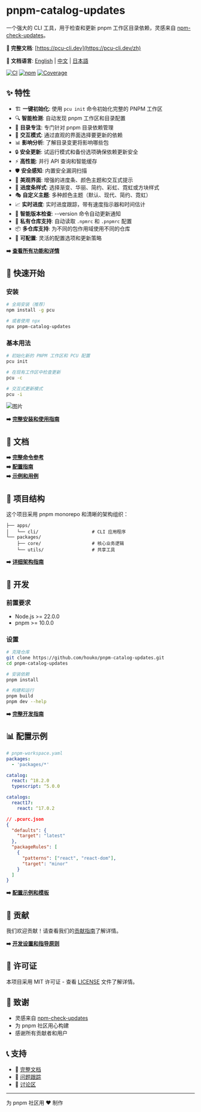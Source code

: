 # pnpm-catalog-updates

一个强大的 CLI 工具，用于检查和更新 pnpm 工作区目录依赖，灵感来自
[npm-check-updates](https://github.com/raineorshine/npm-check-updates)。

**📖 完整文档**: [https://pcu-cli.dev](https://pcu-cli.dev/zh)

**📖 文档语言**: [English](README.md) | [中文](README.zh-CN.md) |
[日本語](README.ja.md)

[![CI](https://img.shields.io/github/actions/workflow/status/houko/pnpm-catalog-updates/ci.yml?label=CI&logo=github)](https://github.com/houko/pnpm-catalog-updates/actions)
[![npm](https://img.shields.io/npm/v/pnpm-catalog-updates)](https://www.npmjs.com/package/pnpm-catalog-updates)
[![Coverage](https://img.shields.io/coveralls/github/houko/pnpm-catalog-updates/main)](https://coveralls.io/github/houko/pnpm-catalog-updates)

## ✨ 特性

- 🏗️ **一键初始化**: 使用 `pcu init` 命令初始化完整的 PNPM 工作区
- 🔍 **智能检测**: 自动发现 pnpm 工作区和目录配置
- 🎯 **目录专注**: 专门针对 pnpm 目录依赖管理
- 🚀 **交互模式**: 通过直观的界面选择要更新的依赖
- 📊 **影响分析**: 了解目录变更将影响哪些包
- 🔒 **安全更新**: 试运行模式和备份选项确保依赖更新安全
- ⚡ **高性能**: 并行 API 查询和智能缓存
- 🛡️ **安全感知**: 内置安全漏洞扫描
- 🎨 **美观界面**: 增强的进度条、颜色主题和交互式提示
- 🌈 **进度条样式**: 选择渐变、华丽、简约、彩虹、霓虹或方块样式
- 🎭 **自定义主题**: 多种颜色主题（默认、现代、简约、霓虹）
- 📈 **实时进度**: 实时进度跟踪，带有速度指示器和时间估计
- 🔄 **智能版本检查**: --version 命令自动更新通知
- 🔐 **私有仓库支持**: 自动读取 `.npmrc` 和 `.pnpmrc` 配置
- 📦 **多仓库支持**: 为不同的包作用域使用不同的仓库
- 🔧 **可配置**: 灵活的配置选项和更新策略

**➡️ [查看所有功能和详情](https://pcu-cli.dev/zh)**

## 🚀 快速开始

### 安装

```bash
# 全局安装（推荐）
npm install -g pcu

# 或者使用 npx
npx pnpm-catalog-updates
```

### 基本用法

```bash
# 初始化新的 PNPM 工作区和 PCU 配置
pcu init

# 在现有工作区中检查更新
pcu -c

# 交互式更新模式
pcu -i
```

![图片](https://github.com/user-attachments/assets/f05a970e-c58c-44f1-b3f1-351ae30b4a35)

**➡️ [完整安装和使用指南](https://pcu-cli.dev/zh/quickstart)**

## 📖 文档

**➡️ [完整命令参考](https://pcu-cli.dev/zh/command-reference)**  
**➡️ [配置指南](https://pcu-cli.dev/zh/configuration)**  
**➡️ [示例和用例](https://pcu-cli.dev/zh/examples)**

## 📁 项目结构

这个项目采用 pnpm monorepo 和清晰的架构组织：

```text
├── apps/
│   └── cli/                    # CLI 应用程序
└── packages/
    ├── core/                   # 核心业务逻辑
    └── utils/                  # 共享工具
```

**➡️ [详细架构指南](https://pcu-cli.dev/zh/development)**

## 🧪 开发

### 前置要求

- Node.js >= 22.0.0
- pnpm >= 10.0.0

### 设置

```bash
# 克隆仓库
git clone https://github.com/houko/pnpm-catalog-updates.git
cd pnpm-catalog-updates

# 安装依赖
pnpm install

# 构建和运行
pnpm build
pnpm dev --help
```

**➡️ [完整开发指南](https://pcu-cli.dev/zh/development)**

## 📊 配置示例

```yaml
# pnpm-workspace.yaml
packages:
  - 'packages/*'

catalog:
  react: ^18.2.0
  typescript: ^5.0.0

catalogs:
  react17:
    react: ^17.0.2
```

```json
// .pcurc.json
{
  "defaults": {
    "target": "latest"
  },
  "packageRules": [
    {
      "patterns": ["react", "react-dom"],
      "target": "minor"
    }
  ]
}
```

**➡️ [配置示例和模板](https://pcu-cli.dev/zh/examples)**

## 🤝 贡献

我们欢迎贡献！请查看我们的[贡献指南](CONTRIBUTING.md)了解详情。

**➡️ [开发设置和指导原则](https://pcu-cli.dev/zh/development)**

## 📄 许可证

本项目采用 MIT 许可证 - 查看 [LICENSE](LICENSE) 文件了解详情。

## 🙏 致谢

- 灵感来自
  [npm-check-updates](https://github.com/raineorshine/npm-check-updates)
- 为 pnpm 社区用心构建
- 感谢所有贡献者和用户

## 📞 支持

- 📖 [完整文档](https://pcu-cli.dev/zh)
- 🐛 [问题跟踪](https://github.com/houko/pnpm-catalog-updates/issues)
- 💬 [讨论区](https://github.com/houko/pnpm-catalog-updates/discussions)

---

为 pnpm 社区用 ❤️ 制作
